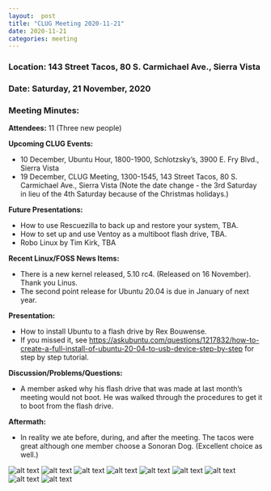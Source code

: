 ```yaml
---
layout:  post
title: "CLUG Meeting 2020-11-21"
date: 2020-11-21
categories: meeting
---
```


### Location: 143 Street Tacos, 80 S. Carmichael Ave., Sierra Vista

### Date: Saturday, 21 November, 2020

### Meeting Minutes:

**Attendees:** 11 (Three new people)

**Upcoming CLUG Events:**
 * 10 December, Ubuntu Hour, 1800-1900, Schlotzsky’s, 3900 E. Fry Blvd., Sierra Vista 
 * 19 December, CLUG Meeting, 1300-1545, 143 Street Tacos, 80 S. Carmichael Ave., Sierra Vista (Note the date change - the 3rd Saturday in lieu of the 4th Saturday because of the Christmas holidays.) 

**Future Presentations:**
 * How to use Rescuezilla to back up and restore your system, TBA.
 * How to set up and use Ventoy as a multiboot flash drive, TBA.
 * Robo Linux by Tim Kirk, TBA

**Recent Linux/FOSS News Items:** 
 * There is a new kernel released, 5.10 rc4.  (Released on 16 November).  Thank you Linus.
 * The second point release for Ubuntu 20.04 is due in January of next year.

**Presentation:**
 * How to install Ubuntu to a flash drive by Rex Bouwense.
 * If you missed it, see https://askubuntu.com/questions/1217832/how-to-create-a-full-install-of-ubuntu-20-04-to-usb-device-step-by-step for step by step tutorial.

**Discussion/Problems/Questions:**
 * A member asked why his flash drive that was made at last month’s meeting would not boot. He was walked through the procedures to get it to boot from the flash drive.
          
**Aftermath:**
 * In reality we ate before, during, and after the meeting.  The tacos were great although one member choose a Sonoran Dog.  (Excellent choice as well.)

![alt text](https://raw.githubusercontent.com/CochiseLinuxUsersGroup/CochiseLinuxUsersGroup.github.io/master/images/rsz_clug_mtg_2020-11-21_1.jpg)
![alt text](https://raw.githubusercontent.com/CochiseLinuxUsersGroup/CochiseLinuxUsersGroup.github.io/master/images/rsz_clug_mtg_2020-11-21_2.jpg)
![alt text](https://raw.githubusercontent.com/CochiseLinuxUsersGroup/CochiseLinuxUsersGroup.github.io/master/images/rsz_clug_mtg_2020-11-21_3.jpg)
![alt text](https://raw.githubusercontent.com/CochiseLinuxUsersGroup/CochiseLinuxUsersGroup.github.io/master/images/rsz_clug_mtg_2020-11-21_4.jpg)
![alt text](https://raw.githubusercontent.com/CochiseLinuxUsersGroup/CochiseLinuxUsersGroup.github.io/master/images/rsz_clug_mtg_2020-11-21_5.jpg)
![alt text](https://raw.githubusercontent.com/CochiseLinuxUsersGroup/CochiseLinuxUsersGroup.github.io/master/images/rsz_clug_mtg_2020-11-21_6.jpg)
![alt text](https://raw.githubusercontent.com/CochiseLinuxUsersGroup/CochiseLinuxUsersGroup.github.io/master/images/rsz_clug_mtg_2020-11-21_7.jpg)
![alt text](https://raw.githubusercontent.com/CochiseLinuxUsersGroup/CochiseLinuxUsersGroup.github.io/master/images/rsz_clug_mtg_2020-11-21_8.jpg)
![alt text](https://raw.githubusercontent.com/CochiseLinuxUsersGroup/CochiseLinuxUsersGroup.github.io/master/images/rsz_clug_mtg_2020-11-21_9.jpg)
